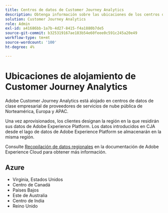 ```yaml
---
title: Centros de datos de Customer Journey Analytics
description: Obtenga información sobre las ubicaciones de los centros de datos de CJA en todo el mundo.
solution: Customer Journey Analytics
role: Admin
exl-id: a41686bb-1a7b-4d27-8415-f4a1880b7de5
source-git-commit: b325319167ae183b54e60feee0c591c245a20e49
workflow-type: tm+mt
source-wordcount: '100'
ht-degree: 4%

---
```


# Ubicaciones de alojamiento de Customer Journey Analytics

Adobe Customer Journey Analytics está alojado en centros de datos de clase empresarial de proveedores de servicios de nube pública de Norteamérica, Europa y APAC.

Una vez aprovisionados, los clientes designan la región en la que residirán sus datos de Adobe Experience Platform. Los datos introducidos en CJA desde el lago de datos de Adobe Experience Platform se almacenarán en la misma región.

Consulte [Recopilación de datos regionales](https://experienceleague.adobe.com/es/docs/core-services/interface/data-collection/rdc) en la documentación de Adobe Experience Cloud para obtener más información.

## Azure

- Virginia, Estados Unidos
- Centro de Canadá
- Países Bajos
- Este de Australia
- Centro de India
- Reino Unido

